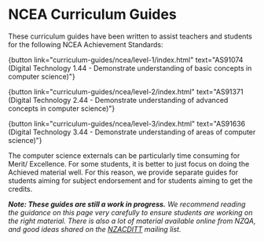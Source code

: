# NCEA Curriculum Guides

These curriculum guides have been written to assist teachers and students
for the following NCEA Achievement Standards:

{button link="curriculum-guides/ncea/level-1/index.html" text="AS91074 (Digital Technology 1.44 - Demonstrate understanding of basic concepts in computer science)"}

{button link="curriculum-guides/ncea/level-2/index.html" text="AS91371 (Digital Technology 2.44 - Demonstrate understanding of advanced concepts in computer science)"}

{button link="curriculum-guides/ncea/level-3/index.html" text="AS91636 (Digital Technology 3.44 - Demonstrate understanding of areas of computer science)"}

The computer science externals can be particularly time consuming for Merit/ Excellence.
For some students, it is better to just focus on doing the Achieved material well.
For this reason, we provide separate guides for students aiming for subject endorsement and for students aiming to get the credits.

***Note: These guides are still a work in progress.***
*We recommend reading the guidance on this page very carefully to ensure students are working on the right material.
There is also a lot of material available online from NZQA, and good ideas shared on the [NZACDITT](http://nzacditt.org.nz/) mailing list.*
